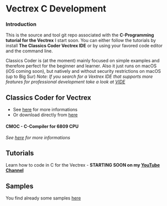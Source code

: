 # Vectrex C Development

### Introduction
This is the source and tool git repo associated with the **C-Programming tutorial for the Vectrex**
I start soon. You can either follow the tutorials by install **The Classics Coder Vectrex IDE** or by using your favored
code editor and the command line.

Classics Coder is (at the moment) mainly focused on simple examples and therefore perfect for the beginner and learner.
Also it just runs on macOS (iOS coming soon), but natively and without security restrictions on macOS (up to Big Sur)
*Note: If you search for a Vextrex IDE that supports more features for professional development take a look at [VIDE](https://github.com/malbanGit/Vide)*


## Classics Coder for Vectrex

* See [here](http://www.classicscoder.com/classics-coder-vec.html) for more informations
* Or download directly from [here](https://raw.githubusercontent.com/rogerboesch/vectrex-dev/master/tools/Classics_Coder_for_Vectrex-Latest.tar.gz)


#### CMOC - C-Compiler for 6809 CPU
*See [here](https://www.github.com/rogerboesch/cmoc-classics-coder) for more informations*


## Tutorials

Learn how to code in C for the Vectrex - 
**STARTING SOON on my [YouTube Channel](https://www.youtube.com/watch?v=m5Gxzj2xb2M&list=PLP6u_67PQGuHlz8J7U2Y6oUv05O_74D2w)**


## Samples

You find already some samples [here](/samples) 
